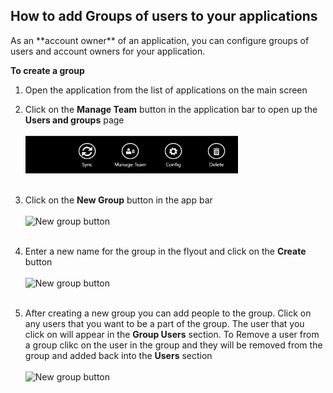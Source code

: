 <h2>How to add Groups of users to your applications</h2>
As an **account owner** of an application, you can configure groups of users and account owners for your application.


**To create a group**

1. Open the application from the list of applications on the main screen
 
1. Click on the **Manage Team** button in the application bar to open up the **Users and groups** page<br><br>
  <img src="../../Images/DeleteEnabled.png" alt="Manage team button" height="60" width="340"><br><br>

1. Click on the **New Group** button in the app bar<br><br>
  <img src="../../Images/NewGroup.png" alt="New group button" height="80" width="200"><br><br>


1. Enter a new name for the group in the flyout and click on the **Create** button<br><br>
  <img src="../../Images/AddNewGroupFlyout.png" alt="New group button" height="80" width="200"><br><br>

1. After creating a new group you can add people to the group. Click on any users that you want to be a part of the group. The user that you click on will appear in the **Group Users** section. To Remove a user from a group clikc on the user in the group and they will be removed from the group and added back into the **Users** section<br><br>
  <img src="../../Images/UserAddedToNewGroupFlyout.png" alt="New group button" height="80" width="200"><br><br>

